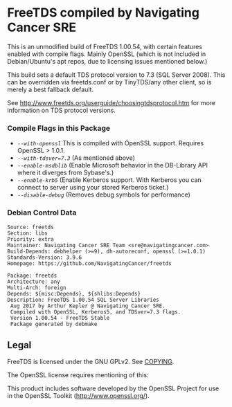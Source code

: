 # FreeTDS compiled by Navigating Cancer SRE

This is an unmodified build of FreeTDS 1.00.54, with certain features
enabled with compile flags. Mainly OpenSSL (which is not included in 
Debian/Ubuntu's apt repos, due to licensing issues mentioned below.)

This build sets a default TDS protocol version to 7.3 (SQL Server 2008). This can be overridden
via freetds.conf or by TinyTDS/any other client, so is merely a best fallback default.

See http://www.freetds.org/userguide/choosingtdsprotocol.htm for more information on TDS protocol versions.

### Compile Flags in this Package

* *`--with-openssl`* This is compiled with OpenSSL support. Requires OpenSSL > 1.0.1.
* *`--with-tdsver=7.3`* (As mentioned above)
* *`--enable-msdblib`* (Enable Microsoft behavior in the DB-Library API where it diverges from Sybase's.)
* *`--enable-krb5`* (Enable Kerberos support. With Kerberos you can connect to server using your stored Kerberos ticket.)
* *`--disable-debug`* (Removes debug symbols for performance)


### Debian Control Data
```
Source: freetds
Section: libs
Priority: extra
Maintainer: Navigating Cancer SRE Team <sre@navigatingcancer.com>
Build-Depends: debhelper (>=9), dh-autoreconf, openssl (>=1.0.1)
Standards-Version: 3.9.6
Homepage: https://github.com/NavigatingCancer/freetds

Package: freetds
Architecture: any
Multi-Arch: foreign
Depends: ${misc:Depends}, ${shlibs:Depends}
Description: FreeTDS 1.00.54 SQL Server Libraries
 Aug 2017 by Arthur Kepler @ Navigating Cancer SRE.
 Compiled with OpenSSL, Kerberos5, and TDSver=7.3 flags.
 Version 1.00.54 - FreeTDS Stable
 Package generated by debmake
```
## Legal

FreeTDS is licensed under the GNU GPLv2. See [COPYING](COPYING).

The OpenSSL license requires mentioning of this:

This product includes software developed by the OpenSSL Project for use in the OpenSSL Toolkit (http://www.openssl.org/).


